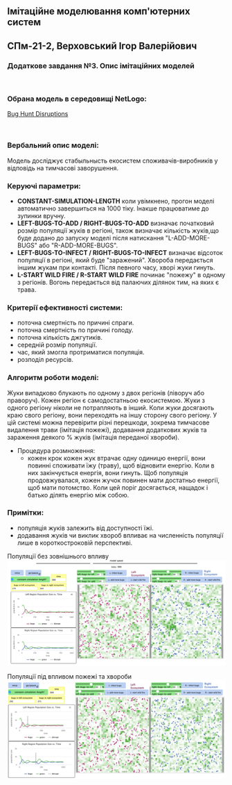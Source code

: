 ## Імітаційне моделювання комп'ютерних систем
## СПм-21-2, **Верховський Ігор Валерійович**
### Додаткове завдання №**3**. Опис імітаційних моделей

<br>

### Обрана модель в середовищі NetLogo:
[Bug Hunt Disruptions](http://www.netlogoweb.org/launch#http://www.netlogoweb.org/assets/modelslib/Curricular%20Models/ModelSim/Population%20Biology/Bug%20Hunt%20Disruptions.nlogo)

<br>

### Вербальний опис моделі:
Модель досліджує стабыльнысть екосистем споживачів-виробників у відповідь на тимчасові заворушення.

### Керуючі параметри:
- **CONSTANT-SIMULATION-LENGTH** коли увімкнено, прогон моделі автоматично завершиться на 1000 тіку. Інакше працюватиме до зупинки вручну.
- **LEFT-BUGS-TO-ADD / RIGHT-BUGS-TO-ADD** визначає початковий розмір популяції жуків в регіоні, також визначає кількість жуків,що буде додано до запуску моделі після натискання "L-ADD-MORE-BUGS" або "R-ADD-MORE-BUGS".
- **LEFT-BUGS-TO-INFECT / RIGHT-BUGS-TO-INFECT** визначає відсоток популяції в регіоні, який буде "заражений". Хвороба передається іншим жукам при контакті. Після певного часу, хворі жуки гинуть.
- **L-START WILD FIRE / R-START WILD FIRE** починає "пожежу" в одному з регіонів. Вогонь передається від палаючих ділянок тим, на яких є трава.

### Критерії ефективності системи:
- поточна смертність по причині спраги.
- поточна смертність по причині голоду.
- поточна кількість джгутиків.
- середній розмір популяції.
- час, який змогла протриматися популяція.
- розподіл ресурсів.

### Алгоритм роботи моделі:

Жуки випадково блукають по одному з двох регіонів (ліворуч або праворуч). Кожен регіон є самодостатньою екосистемою. Жуки з одного регіону ніколи не потрапляють в інший. Коли жуки досягають краю свого регіону, вони переходять на іншу сторону свого регіону.
У цій системі можна перевірити різні перешкоди, зокрема тимчасове видалення трави (імітація пожежі), додавання додаткових жуків та зараження деякого % жуків (імітація переданої хвороби).

- Процедура розмноження:
  - кожен крок кожен жук втрачає одну одиницю енергії, вони повинні споживати їжу (траву), щоб відновити енергію. Коли в них закінчується енергія, вони гинуть. Щоб популяція продовжувалася, кожен жучок повинен мати достатньо енергії, щоб мати потомство. Коли цей поріг досягається, нащадок і батько ділять енергію між собою.

### Примітки:
- популяція жуків залежить від доступності їжі.
- додавання жуків чи виклик хвороб впливає на численність популяції лише в короткостроковій перспективі.


Популяції без зовнішнього впливу
![Популяція без зовнішніх чинників](ADD3_1.PNG)


Популяції під впливом пожежі та хвороби
![Популяції під впливом пожежі та хвороби](ADD3_2.PNG)
